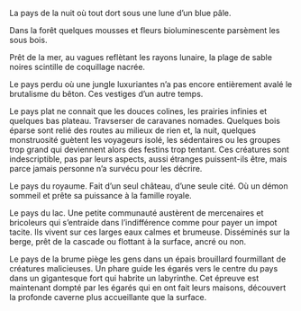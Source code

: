   

La pays de la nuit où tout dort sous une lune d’un blue pâle.

Dans la forêt quelques mousses et fleurs bioluminescente parsèment les sous bois.

Prêt de la mer, au vagues reflètant les rayons lunaire, la plage de sable noires scintille de coquillage nacrée.

  

Le pays perdu où une jungle luxuriantes n’a pas encore entièrement avalé le brutalisme du bêton. Ces vestiges d’un autre temps.

  

Le pays plat ne connait que les douces colines, les prairies infinies et quelques bas plateau. Travserser de caravanes nomades. Quelques bois éparse sont relié des routes au milieux de rien et, la nuit, quelques monstruosité guètent les voyageurs isolé, les sédentaires ou les groupes trop grand qui deviennent alors des festins trop tentant. Ces créatures sont indescriptible, pas par leurs aspects, aussi étranges puissent-ils être, mais parce jamais personne n’a survécu pour les décrire.

  

Le pays du royaume. Fait d’un seul château, d’une seule cité. Où un démon sommeil et prête sa puissance à la famille royale.

  

Le pays du lac. Une petite communauté austèrent de mercenaires et bricoleurs qui s’entraide dans l’indifférence comme pour payer un impot tacite. Ils vivent sur ces larges eaux calmes et brumeuse. Disséminés sur la berge, prêt de la cascade ou flottant à la surface, ancré ou non.

  

Le pays de la brume piège les gens dans un épais brouillard fourmillant de créatures malicieuses. Un phare guide les égarés vers le centre du pays dans un gigantesque fort qui habrite un labyrinthe. Cet épreuve est maintenant dompté par les égarés qui en ont fait leurs maisons, découvert la profonde caverne plus accueillante que la surface.